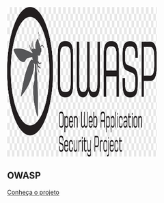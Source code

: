 <img src="./img/owasp.png" width="350" height="350">
<h2 class = title2>OWASP</h2>

[Conheça o projeto](home.md)

